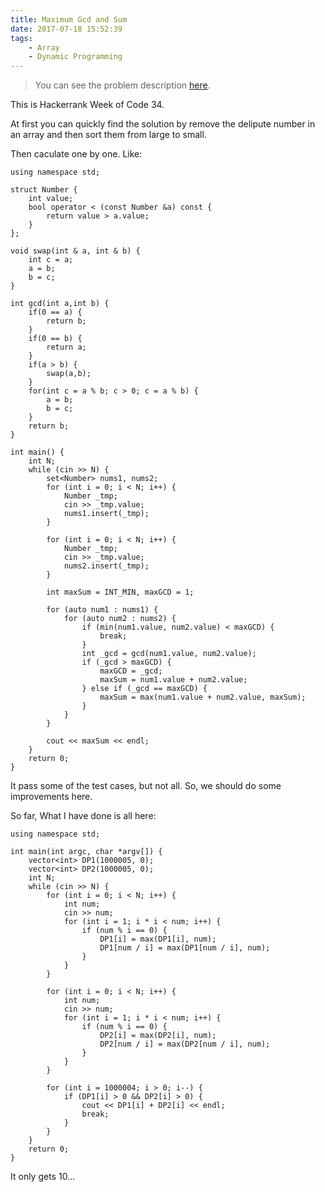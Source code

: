 ```yaml
---
title: Maximum Gcd and Sum
date: 2017-07-18 15:52:39
tags:
    - Array
    - Dynamic Programming
---
```


> You can see the problem description [here](https://www.hackerrank.com/contests/w34/challenges/maximum-gcd-and-sum/problem).

<!--more-->

This is Hackerrank Week of Code 34.

At first you can quickly find the solution by remove the delipute number in an array and then sort them from large to small.

Then caculate one by one. Like:

```
using namespace std;

struct Number {
    int value;
    bool operator < (const Number &a) const {
        return value > a.value;
    }
};

void swap(int & a, int & b) {
    int c = a;
    a = b;
    b = c;
}

int gcd(int a,int b) {
    if(0 == a) {
        return b;
    }
    if(0 == b) {
        return a;
    }
    if(a > b) {
        swap(a,b);
    }
    for(int c = a % b; c > 0; c = a % b) {
        a = b;
        b = c;
    }
    return b;
}

int main() {
    int N;
    while (cin >> N) {
        set<Number> nums1, nums2;
        for (int i = 0; i < N; i++) {
            Number _tmp;
            cin >> _tmp.value;
            nums1.insert(_tmp);
        }

        for (int i = 0; i < N; i++) {
            Number _tmp;
            cin >> _tmp.value;
            nums2.insert(_tmp);
        }

        int maxSum = INT_MIN, maxGCD = 1;

        for (auto num1 : nums1) {
            for (auto num2 : nums2) {
                if (min(num1.value, num2.value) < maxGCD) {
                    break;
                }
                int _gcd = gcd(num1.value, num2.value);
                if (_gcd > maxGCD) {
                    maxGCD = _gcd;
                    maxSum = num1.value + num2.value;
                } else if (_gcd == maxGCD) {
                    maxSum = max(num1.value + num2.value, maxSum);
                }
            }
        }

        cout << maxSum << endl;
    }
    return 0;
}
```

It pass some of the test cases, but not all. So, we should do some improvements here.

So far, What I have done is all here:

```
using namespace std;

int main(int argc, char *argv[]) {
    vector<int> DP1(1000005, 0);
    vector<int> DP2(1000005, 0);
    int N;
    while (cin >> N) {
        for (int i = 0; i < N; i++) {
            int num;
            cin >> num;
            for (int i = 1; i * i < num; i++) {
                if (num % i == 0) {
                    DP1[i] = max(DP1[i], num);
                    DP1[num / i] = max(DP1[num / i], num);
                }
            }
        }

        for (int i = 0; i < N; i++) {
            int num;
            cin >> num;
            for (int i = 1; i * i < num; i++) {
                if (num % i == 0) {
                    DP2[i] = max(DP2[i], num);
                    DP2[num / i] = max(DP2[num / i], num);
                }
            }
        }

        for (int i = 1000004; i > 0; i--) {
            if (DP1[i] > 0 && DP2[i] > 0) {
                cout << DP1[i] + DP2[i] << endl;
                break;
            }
        }
    }
    return 0;
}
```

It only gets 10...
